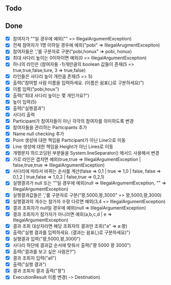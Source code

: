 ## Todo

## Done

- [X] 참여자가 ""일 경우에 예외("" => IllegalArgumentException)
- [X] 전체 참여자가 1명 이하일 경우에 예외("pobi" => IllegalArugmentExcepiton)
- [X] 참여자들은 ','를 구분자로 구분("pobi,honux" => pobi, honux)
- [X] 최대 사다리 높이는 0이하이면 예외(0 => IllegalArgumentException)
- [X] 하나의 라인은 (참여자들 -1)개만큼의 boolean 값들이 존재(5 => true,true,false,ture, 3 => true,false)
- [X] 라인들은 사다리 높이 개만큼 존재(5 => 5)
- [X] 출력("참여할 사람 이름을 입력하세요. (이름은 쉼표(,)로 구분하세요)")
- [X] 이름 입력("pobi,houx")
- [X] 출력("최대 사다리 높이는 몇 개인가요?")
- [X] 높이 입력(5)
- [X] 출력("실행결과")
- [X] 사다리 출력
- [X] Participant가 참여자들이 아닌 각각의 참여자를 의미하도록 변경
- [X] 참여자들을 관리하는 Participants 추가
- [X] Name null checking 추가
- [X] Point 생성에 대한 책임을 Participant가 아닌 Line으로 이동
- [X] Line 생성에 대한 책임을 Height가 아닌 Lines로 이동
- [X] 개행문자 하드코딩된 부분들을 System.lineSeparator() 메서드 사용해서 변경
- [X] 가로 라인은 겹치면 예외(true,true => IllegalArgumentException | false,true,true => IllegalArgumentException)
- [X] 사다리에 따라서 바뀌는 순서를 계산(false => 0,1 | true => 1,0 | false, false => 0,1,2 | true,false => 1,0,2 | false,true =>
  0,2,1)
- [X] 실행결과가 null 또는 ""일 경우에 예외(null => IllegalArgumentException, "" => IllegalArgumentException)
- [X] 실행결과값들은 ','를 구분자로 구분("꽝,5000,꽝,3000" => 꽝,5000,꽝,3000)
- [X] 실행결과의 개수는 참가자 수랑 다르면 예외(3,4 => IllegalArgumentException)
- [X] 결과 조회자가 null일 경우에 예외(null => IllegalArgumentException)
- [X] 결과 조회자가 참가자가 아니라면 예외(a,b,c,d | e => IllegalArgumentException)
- [X] 결과 조회 대상자라면 해당 조회자의 결과만 조회("a" => a:꽝)
- [X] 출력("실행 결과를 입력하세요. (결과는 쉼표(,)로 구분하세요)")
- [X] 실행결과 입력("꽝,5000,꽝,3000")
- [X] 사다리 하단에 결과값 순서에 맞춰서 출력("꽝 5000 꽝 3000")
- [X] 출력("결과를 보고 싶은 사람은?")
- [X] 결과 조회자 입력("all")
- [X] 출력("실행 결과")
- [X] 결과 조회자 결과 출력("꽝")
- [X] ExecutionResult 이름 변경( -> Destination)
